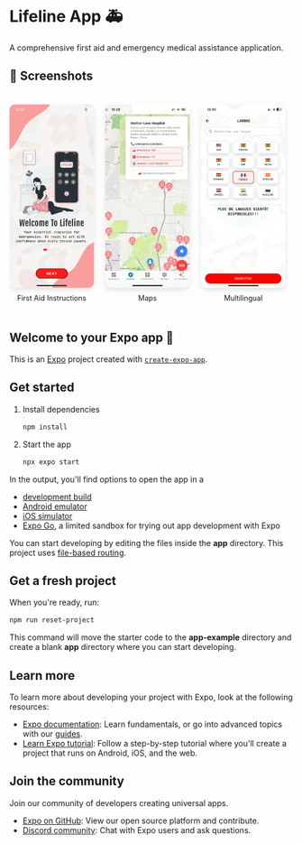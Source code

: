 # Lifeline App 🚑

A comprehensive first aid and emergency medical assistance application.

## 📱 Screenshots

<div style="display: flex; flex-wrap: nowrap; gap: 20px; padding: 20px 0; overflow-x: auto;">
  <div style="text-align: center; flex: 0 0 auto;">
    <img src="screenshots/image8.jpeg" alt="First Aid" style="width: 150px; height: auto; border-radius: 10px; box-shadow: 0 4px 8px rgba(0,0,0,0.1);">
    <p style="margin: 8px 0 0; font-size: 0.9em;">First Aid Instructions</p>
  </div>

  <div style="text-align: center; flex: 0 0 auto;">
    <img src="screenshots/image10.jpeg" alt="Maps" style="width: 150px; height: auto; border-radius: 10px; box-shadow: 0 4px 8px rgba(0,0,0,0.1);">
    <p style="margin: 8px 0 0; font-size: 0.9em;">Maps</p>
  </div>

  <div style="text-align: center; flex: 0 0 auto;">
    <img src="screenshots/image2.jpeg" alt="Languages" style="width: 150px; height: auto; border-radius: 10px; box-shadow: 0 4px 8px rgba(0,0,0,0.1);">
    <p style="margin: 8px 0 0; font-size: 0.9em;">Multilingual</p>
  </div>
  <div style="text-align: center; flex: 0 0 auto;">
    <img src="screenshots/image5.jpeg" alt="Languages" style="width: 150px; height: auto; border-radius: 10px; box-shadow: 0 4px 8px rgba(0,0,0,0.1);">
    <p style="margin: 8px 0 0; font-size: 0.9em;">Guest Profile</p>
  </div>
   <div style="text-align: center; flex: 0 0 auto;">
    <img src="screenshots/image20.jpeg" alt="Languages" style="width: 150px; height: auto; border-radius: 10px; box-shadow: 0 4px 8px rgba(0,0,0,0.1);">
    <p style="margin: 8px 0 0; font-size: 0.9em;">News</p>
  </div>
  <div style="text-align: center; flex: 0 0 auto;">
    <img src="screenshots/image1.jpeg" alt="Messages" style="width: 150px; height: auto; border-radius: 10px; box-shadow: 0 4px 8px rgba(0,0,0,0.1);">
    <p style="margin: 8px 0 0; font-size: 0.9em;">Messages</p>
  </div>

  <div style="text-align: center; flex: 0 0 auto;">
    <img src="screenshots/image22.jpeg" alt="Profile" style="width: 150px; height: auto; border-radius: 10px; box-shadow: 0 4px 8px rgba(0,0,0,0.1);">
    <p style="margin: 8px 0 0; font-size: 0.9em;">Sign Up</p>
  </div>

  <div style="text-align: center; flex: 0 0 auto;">
    <img src="screenshots/image23.jpeg" alt="Profile" style="width: 150px; height: auto; border-radius: 10px; box-shadow: 0 4px 8px rgba(0,0,0,0.1);">
    <p style="margin: 8px 0 0; font-size: 0.9em;">Sign In</p>
  </div>

  <div style="text-align: center; flex: 0 0 auto;">
    <img src="screenshots/image24.jpeg" alt="Profile" style="width: 150px; height: auto; border-radius: 10px; box-shadow: 0 4px 8px rgba(0,0,0,0.1);">
    <p style="margin: 8px 0 0; font-size: 0.9em;">Dashboard</p>
  </div>

  <div style="text-align: center; flex: 0 0 auto;">
    <img src="screenshots/image25.jpeg" alt="Profile" style="width: 150px; height: auto; border-radius: 10px; box-shadow: 0 4px 8px rgba(0,0,0,0.1);">
    <p style="margin: 8px 0 0; font-size: 0.9em;">User Dashboard</p>
  </div>
  

  <div style="text-align: center; flex: 0 0 auto;">
    <img src="screenshots/image3.jpeg" alt="Settings" style="width: 150px; height: auto; border-radius: 10px; box-shadow: 0 4px 8px rgba(0,0,0,0.1);">
    <p style="margin: 8px 0 0; font-size: 0.9em;">Settings</p>
  </div>

  <div style="text-align: center; flex: 0 0 auto;">
    <img src="screenshots/image7.jpeg" alt="Get Started" style="width: 150px; height: auto; border-radius: 10px; box-shadow: 0 4px 8px rgba(0,0,0,0.1);">
    <p style="margin: 8px 0 0; font-size: 0.9em;">Get Started</p>
  </div>
</div>


## Welcome to your Expo app 👋

This is an [Expo](https://expo.dev) project created with [`create-expo-app`](https://www.npmjs.com/package/create-expo-app).

## Get started

1. Install dependencies

   ```bash
   npm install
   ```

2. Start the app

   ```bash
   npx expo start
   ```

In the output, you'll find options to open the app in a

- [development build](https://docs.expo.dev/develop/development-builds/introduction/)
- [Android emulator](https://docs.expo.dev/workflow/android-studio-emulator/)
- [iOS simulator](https://docs.expo.dev/workflow/ios-simulator/)
- [Expo Go](https://expo.dev/go), a limited sandbox for trying out app development with Expo

You can start developing by editing the files inside the **app** directory. This project uses [file-based routing](https://docs.expo.dev/router/introduction).

## Get a fresh project

When you're ready, run:

```bash
npm run reset-project
```

This command will move the starter code to the **app-example** directory and create a blank **app** directory where you can start developing.

## Learn more

To learn more about developing your project with Expo, look at the following resources:

- [Expo documentation](https://docs.expo.dev/): Learn fundamentals, or go into advanced topics with our [guides](https://docs.expo.dev/guides).
- [Learn Expo tutorial](https://docs.expo.dev/tutorial/introduction/): Follow a step-by-step tutorial where you'll create a project that runs on Android, iOS, and the web.

## Join the community

Join our community of developers creating universal apps.

- [Expo on GitHub](https://github.com/expo/expo): View our open source platform and contribute.
- [Discord community](https://chat.expo.dev): Chat with Expo users and ask questions.
